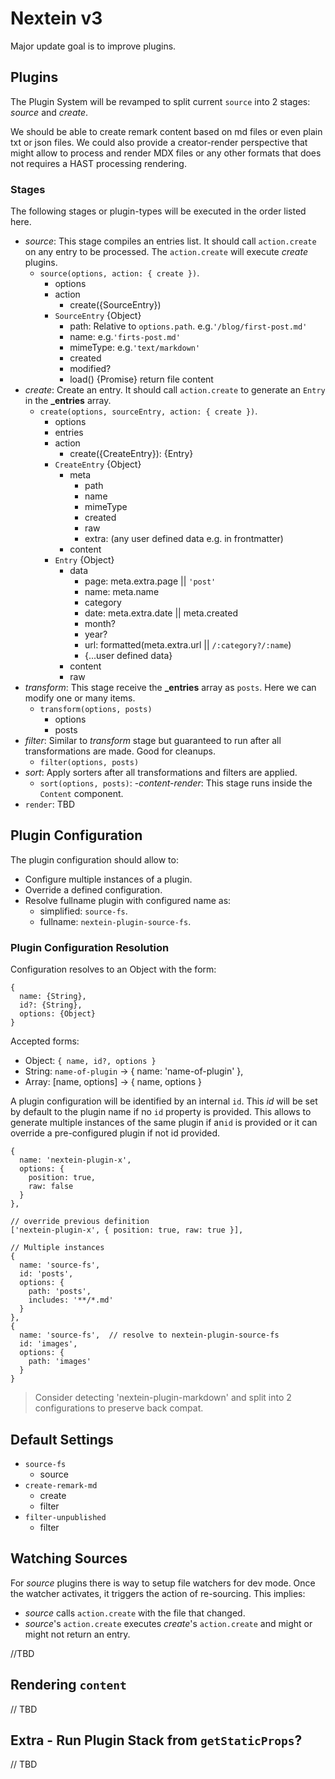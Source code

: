 # Nextein v3

Major update goal is to improve plugins.

## Plugins

The Plugin System will be revamped to split current `source` into 2 stages: *source* and *create*.

We should be able to create remark content based on md files or even plain txt or json files. We could also provide a creator-render perspective that might allow to process and render MDX files or any other formats that does not requires a HAST processing rendering.

### Stages

The following stages or plugin-types will be executed in the order listed here.

- *source*: This stage compiles an entries list. It should call `action.create` on any entry to be processed. The `action.create` will execute *create* plugins. 
  - `source(options, action: { create })`. 
      - options
      - action
        - create({SourceEntry})
      - `SourceEntry` {Object}
        - path: Relative to `options.path`. e.g.`'/blog/first-post.md'`
        - name: e.g.`'firts-post.md'`
        - mimeType: e.g.`'text/markdown'`
        - created
        - modified?
        - load() {Promise} return file content
- *create*: Create an entry. It should call `action.create` to generate an `Entry` in the **_entries** array. 
  - `create(options, sourceEntry, action: { create })`.
    - options
    - entries
    - action
      - create({CreateEntry}): {Entry}
    - `CreateEntry` {Object}
      - meta
        - path
        - name
        - mimeType
        - created
        - raw
        - extra: (any user defined data e.g. in frontmatter)
      - content
    - `Entry` {Object}
      - data
        - page: meta.extra.page || `'post'`
        - name: meta.name
        - category
        - date: meta.extra.date || meta.created
        - month?
        - year?
        - url: formatted(meta.extra.url || `/:category?/:name`)
        - {...user defined data}
      - content
      - raw
- *transform*: This stage receive the **_entries** array as `posts`. Here we can modify one or many items.
  - `transform(options, posts)`
    - options
    - posts
- *filter*: Similar to *transform* stage but guaranteed to run after all transformations are made. Good for cleanups.
  - `filter(options, posts)`
- *sort*: Apply sorters after all transformations and filters are applied.
  - `sort(options, posts)`:
-*content-render*: This stage runs inside the `Content` component.
- `render`: TBD


## Plugin Configuration

The plugin configuration should allow to:

- Configure multiple instances of a plugin.
- Override a defined configuration.
- Resolve fullname plugin with configured name as:
  - simplified: `source-fs`. 
  - fullname: `nextein-plugin-source-fs`.

### Plugin Configuration Resolution

Configuration resolves to an Object with the form:
 
```
{ 
  name: {String},
  id?: {String},
  options: {Object}
}
```

Accepted forms:

- Object: `{ name, id?, options }`
- String: `name-of-plugin` -> { name: 'name-of-plugin' },
- Array: [name, options] -> { name, options }

A plugin configuration will be identified by an internal `id`. This *id* will be set by default to the plugin name if no `id` property is provided.
This allows to generate multiple instances of the same plugin if an`id` is provided or it can override a pre-configured plugin if not id provided.

```
{
  name: 'nextein-plugin-x',
  options: {
    position: true,
    raw: false    
  }
},

// override previous definition
['nextein-plugin-x', { position: true, raw: true }], 

// Multiple instances
{
  name: 'source-fs',
  id: 'posts',
  options: {
    path: 'posts',
    includes: '**/*.md'
  }
},
{
  name: 'source-fs',  // resolve to nextein-plugin-source-fs
  id: 'images',
  options: {
    path: 'images'
  }
}
```

> Consider detecting 'nextein-plugin-markdown' and split into 2 configurations to preserve back compat.


## Default Settings

- `source-fs`
  - source
- `create-remark-md`
  - create
  - filter
- `filter-unpublished`
  - filter


## Watching Sources

For *source* plugins there is way to setup file watchers for dev mode. Once the watcher activates, it triggers the action of re-sourcing. This implies:

- *source* calls `action.create` with the file that changed.
- *source*'s `action.create` executes *create*'s `action.create` and might or might not return an entry.

//TBD

## Rendering `content`

// TBD

## Extra - Run Plugin Stack from `getStaticProps`?

// TBD
